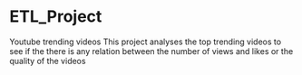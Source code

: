 # ETL_Project
Youtube trending videos
This project analyses the top trending videos to see if the there is any relation between the number of views and likes or the quality of the videos 
